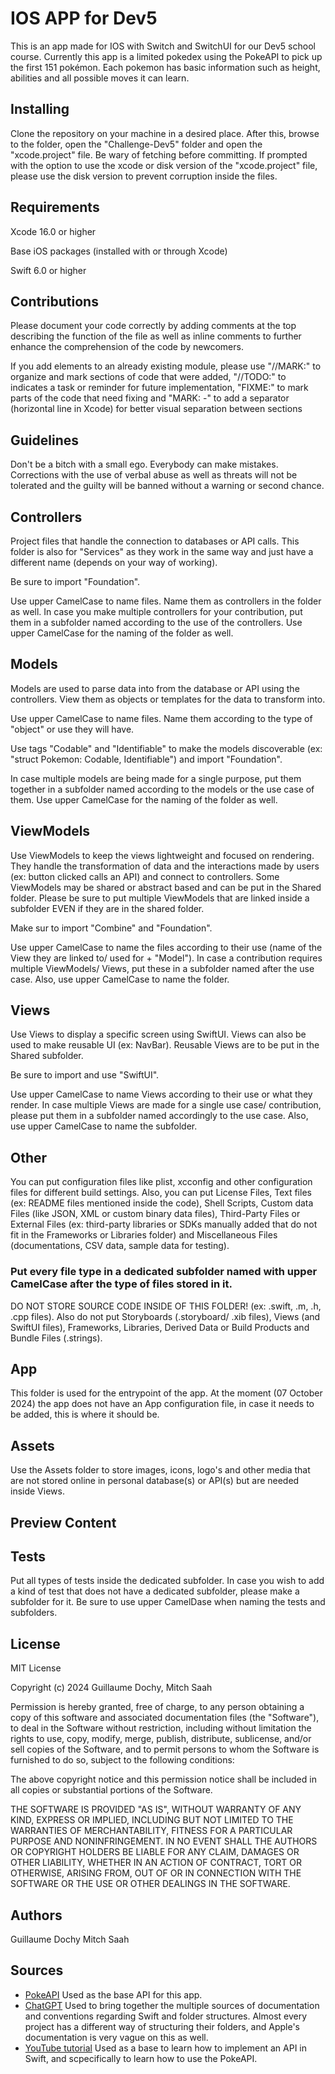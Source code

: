 # IOS APP for Dev5

This is an app made for IOS with Switch and SwitchUI for our Dev5 school course. Currently this app is a limited pokedex using the PokeAPI to pick up the first 151 pokémon. Each pokemon has basic information such as height, abilities and all possible moves it can learn.

## Installing

Clone the repository on your machine in a desired place. After this, browse to the folder, open the "Challenge-Dev5" folder and open the "xcode.project" file. Be wary of fetching before committing. If prompted with the option to use the xcode or disk version of the "xcode.project" file, please use the disk version to prevent corruption inside the files.

## Requirements

Xcode 16.0 or higher

Base iOS packages (installed with or through Xcode)

Swift 6.0 or higher

## Contributions

Please document your code correctly by adding comments at the top describing the function of the file as well as inline comments to further enhance the comprehension of the code by newcomers.

If you add elements to an already existing module, please use "//MARK:" to organize and mark sections of code that were added, "//TODO:" to indicates a task or reminder for future implementation, "FIXME:" to mark parts of the code that need fixing and "MARK: -" to add a separator (horizontal line in Xcode) for better visual separation between sections

## Guidelines

Don't be a bitch with a small ego. Everybody can make mistakes. Corrections with the use of verbal abuse as well as threats will not be tolerated and the guilty will be banned without a warning or second chance.

## Controllers

Project files that handle the connection to databases or API calls. This folder is also for "Services" as they work in the same way and just have a different name (depends on your way of working).

Be sure to import "Foundation".

Use  upper CamelCase to name files. Name them as controllers in the folder as well. In case you make multiple controllers for your contribution, put them in a subfolder named according to the use of the controllers. Use upper CamelCase for the naming of the folder as well.

## Models

Models are used to parse data into from the database or API using the controllers. View them as objects or templates for the data to transform into.

Use upper CamelCase to name files. Name them according to the type of "object" or use they will have.

Use tags "Codable" and "Identifiable" to make the models discoverable (ex: "struct Pokemon: Codable, Identifiable") and import "Foundation".

In case multiple models are being made for a single purpose, put them together in a subfolder named according to the models or the use case of them. Use upper CamelCase for the naming of the folder as well.

## ViewModels

Use ViewModels to keep the views lightweight and focused on rendering. They handle the transformation of data and the interactions made by users (ex: button clicked calls an API) and connect to controllers. Some ViewModels may be shared or abstract based and can be put in the Shared folder. Please be sure to put multiple ViewModels that are linked inside a subfolder EVEN if they are in the shared folder.

Make sur to import "Combine" and "Foundation".

Use upper CamelCase to name the files according to their use (name of the View they are linked to/ used for + "Model"). In case a contribution requires multiple ViewModels/ Views, put these in a subfolder named after the use case. Also, use upper CamelCase to name the folder.

## Views

Use Views to display a specific screen using SwiftUI. Views can also be used to make reusable UI (ex: NavBar). Reusable Views are to be put in the Shared subfolder.

Be sure to import and use "SwiftUI".

Use upper CamelCase to name Views according to their use or what they render. In case multiple Views are made for a single use case/ contribution, please put them in a subfolder named accordingly to the use case. Also, use upper CamelCase to name the subfolder.

## Other

You can put configuration files like plist, xcconfig and other configuration files for different build settings. Also, you can put License Files, Text files (ex: README files mentioned inside the code), Shell Scripts, Custom data Files (like JSON, XML or custom binary data files), Third-Party Files or External Files (ex: third-party libraries or SDKs manually added that do not fit in the Frameworks or Libraries folder) and Miscellaneous Files (documentations, CSV data, sample data for testing).

### Put every file type in a dedicated subfolder named with upper CamelCase after the type of files stored in it.

DO NOT STORE SOURCE CODE INSIDE OF THIS FOLDER! (ex: .swift, .m, .h, .cpp files). Also do not put Storyboards (.storyboard/ .xib files), Views (and SwiftUI files), Frameworks, Libraries, Derived Data or Build Products and Bundle Files (.strings).

## App

This folder is used for the entrypoint of the app. At the moment (07 October 2024) the app does not have an App configuration file, in case it needs to be added, this is where it should be.

## Assets

Use the Assets folder to store images, icons, logo's and other media that are not stored online in personal database(s) or API(s) but are needed inside Views.

## Preview Content

## Tests

Put all types of tests inside the dedicated subfolder. In case you wish to add a kind of test that does not have a dedicated subfolder, please make a subfolder for it. Be sure to use upper CamelDase when naming the tests and subfolders.

## License

MIT License

Copyright (c) 2024 Guillaume Dochy, Mitch Saah

Permission is hereby granted, free of charge, to any person obtaining a copy
of this software and associated documentation files (the "Software"), to deal
in the Software without restriction, including without limitation the rights
to use, copy, modify, merge, publish, distribute, sublicense, and/or sell
copies of the Software, and to permit persons to whom the Software is
furnished to do so, subject to the following conditions:

The above copyright notice and this permission notice shall be included in all
copies or substantial portions of the Software.

THE SOFTWARE IS PROVIDED "AS IS", WITHOUT WARRANTY OF ANY KIND, EXPRESS OR
IMPLIED, INCLUDING BUT NOT LIMITED TO THE WARRANTIES OF MERCHANTABILITY,
FITNESS FOR A PARTICULAR PURPOSE AND NONINFRINGEMENT. IN NO EVENT SHALL THE
AUTHORS OR COPYRIGHT HOLDERS BE LIABLE FOR ANY CLAIM, DAMAGES OR OTHER
LIABILITY, WHETHER IN AN ACTION OF CONTRACT, TORT OR OTHERWISE, ARISING FROM,
OUT OF OR IN CONNECTION WITH THE SOFTWARE OR THE USE OR OTHER DEALINGS IN THE
SOFTWARE.

## Authors

Guillaume Dochy
Mitch Saah

## Sources 

- [PokeAPI](https://pokeapi.co) Used as the base API for this app.
- [ChatGPT](https://chatgpt.com/share/6702760f-c5cc-8002-84bf-c1e4e435b949) Used to bring together the multiple sources of documentation and conventions regarding Swift and folder structures. Almost every project has a different way of structuring their folders, and Apple's documentation is very vague on this as well.
- [YouTube tutorial](https://www.youtube.com/watch?v=DUkZv80F5lU) Used as a base to learn how to implement an API in Swift, and scpecifically to learn how to use the PokeAPI.
